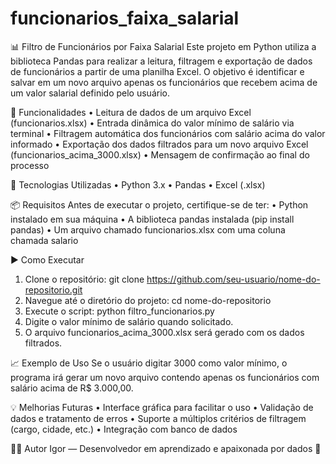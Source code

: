 # funcionarios_faixa_salarial
📊 Filtro de Funcionários por Faixa Salarial
Este projeto em Python utiliza a biblioteca Pandas para realizar a leitura, filtragem 
e exportação de dados de funcionários a partir de uma planilha Excel. 
O objetivo é identificar e salvar em um novo arquivo apenas os funcionários 
que recebem acima de um valor salarial definido pelo usuário.

🚀 Funcionalidades
•	Leitura de dados de um arquivo Excel (funcionarios.xlsx)
•	Entrada dinâmica do valor mínimo de salário via terminal
•	Filtragem automática dos funcionários com salário acima do valor informado
•	Exportação dos dados filtrados para um novo arquivo Excel (funcionarios_acima_3000.xlsx)
•	Mensagem de confirmação ao final do processo

🧠 Tecnologias Utilizadas
•	Python 3.x
•	Pandas
•	Excel (.xlsx)

📦 Requisitos
Antes de executar o projeto, certifique-se de ter:
•	Python instalado em sua máquina
•	A biblioteca pandas instalada (pip install pandas)
•	Um arquivo chamado funcionarios.xlsx com uma coluna chamada salario

▶️ Como Executar
1.	Clone o repositório:
git clone https://github.com/seu-usuario/nome-do-repositorio.git 
2.	Navegue até o diretório do projeto:
cd nome-do-repositorio 
3.	Execute o script:
python filtro_funcionarios.py 
4.	Digite o valor mínimo de salário quando solicitado.
5.	O arquivo funcionarios_acima_3000.xlsx será gerado com os dados filtrados.

📈 Exemplo de Uso
Se o usuário digitar 3000 como valor mínimo, o programa irá gerar um novo arquivo 
contendo apenas os funcionários com salário acima de R$ 3.000,00.

💡 Melhorias Futuras
•	Interface gráfica para facilitar o uso
•	Validação de dados e tratamento de erros
•	Suporte a múltiplos critérios de filtragem (cargo, cidade, etc.)
•	Integração com banco de dados

🧑‍💻 Autor
Igor — Desenvolvedor em aprendizado e apaixonada por dados 💙
